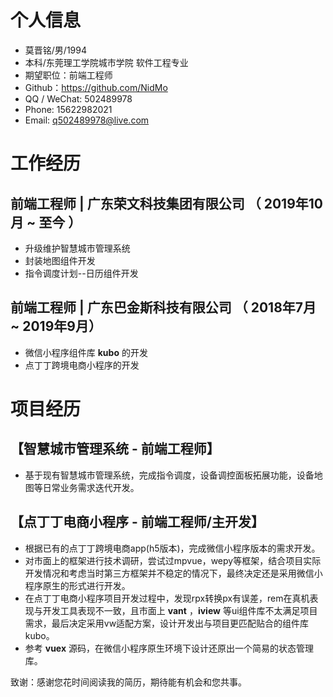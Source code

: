 # 个人信息
- 莫晋铭/男/1994
- 本科/东莞理工学院城市学院 软件工程专业
- 期望职位：前端工程师
- Github：https://github.com/NidMo
- QQ / WeChat: 502489978
- Phone: 15622982021
- Email: q502489978@live.com
  
# 工作经历
## 前端工程师 | 广东荣文科技集团有限公司 （ 2019年10月 ~ 至今 ）
- 升级维护智慧城市管理系统
- 封装地图组件开发
- 指令调度计划--日历组件开发

## 前端工程师 | 广东巴金斯科技有限公司 （ 2018年7月 ~ 2019年9月）
- 微信小程序组件库 **kubo** 的开发
- 点丁丁跨境电商小程序的开发

# 项目经历
## 【智慧城市管理系统 - 前端工程师】
- 基于现有智慧城市管理系统，完成指令调度，设备调控面板拓展功能，设备地图等日常业务需求迭代开发。

## 【点丁丁电商小程序 - 前端工程师/主开发】
- 根据已有的点丁丁跨境电商app(h5版本)，完成微信小程序版本的需求开发。
- 对市面上的框架进行技术调研，尝试过mpvue，wepy等框架，结合项目实际开发情况和考虑当时第三方框架并不稳定的情况下，最终决定还是采用微信小程序原生的形式进行开发。
- 在点丁丁电商小程序项目开发过程中，发现rpx转换px有误差，rem在真机表现与开发工具表现不一致，且市面上 **vant** ，**iview** 等ui组件库不太满足项目需求，最后决定采用vw适配方案，设计开发出与项目更匹配贴合的组件库kubo。
- 参考 **vuex** 源码，在微信小程序原生环境下设计还原出一个简易的状态管理库。


致谢：感谢您花时间阅读我的简历，期待能有机会和您共事。